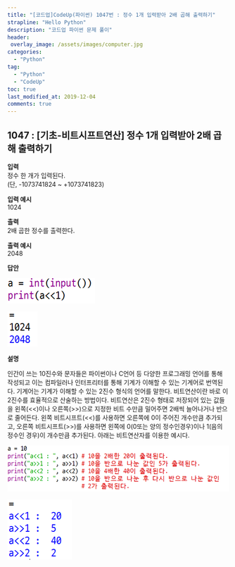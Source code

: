 ```yaml
---
title: "[코드업]CodeUp(파이썬) 1047번 : 정수 1개 입력받아 2배 곱해 출력하기"
strapline: "Hello Python"
description: "코드업 파이썬 문제 풀이"
header:
 overlay_image: /assets/images/computer.jpg
categories:
  - "Python"
tag:
  - "Python"
  - "CodeUp"
toc: true
last_modified_at: 2019-12-04
comments: true
---
```


## 1047 : [기초-비트시프트연산] 정수 1개 입력받아 2배 곱해 출력하기


**입력**<br>
정수 한 개가 입력된다.<br>
(단, -1073741824 ~ +1073741823)

**입력 예시**<br>
1024

**출력**<br>
2배 곱한 정수를 출력한다.

**출력 예시**<br>
2048


**답안**<br>

![a1047](/assets/images/1047-1.jpg)<br>

![a1047](/assets/images/1047-2.jpg)


**설명**

인간이 쓰는 10진수와 문자들은 파이썬이나 C언어 등 다양한 프로그래밍 언어를 통해 작성되고 이는 컴파일러나 인터프리터를 통해 기계가 이해할 수 있는 기계어로 번역된다. 기계어는 기계가 이해할 수 있는 2진수 형식의 언어를 말한다. 비트연산이란 바로 이 2진수를 효율적으로 산술하는 방법이다. 비트연산은 2진수 형태로 저장되어 있는 값들을 왼쪽(<<)이나 오른쪽(>>)으로 지정한 비트 수만큼 밀어주면 2배씩 늘어나거나 반으로 줄어든다. 왼쪽 비트시프트(<<)를 사용하면 오른쪽에 0이 주어진 개수만큼 추가되고, 오른쪽 비트시프트(>>)를 사용하면 왼쪽에 0(0또는 양의 정수인경우)이나 1(음의 정수인 경우)이 개수만큼 추가된다. 아래는 비트연산자를 이용한 예시다.

![a1047](/assets/images/1047-3.jpg)<br>

![a1047](/assets/images/1047-4.jpg)